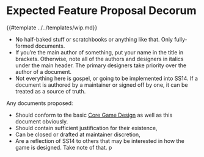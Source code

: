 # Expected Feature Proposal Decorum

{{#template ../../templates/wip.md}}

- No half-baked stuff or scratchbooks or anything like that. Only fully-formed documents.
- If you’re the main author of something, put your name in the title in brackets. Otherwise, note all of the authors and designers in italics under the main header. The primary designers take priority over the author of a document.
- Not everything here is gospel, or going to be implemented into SS14. If a document is authored by a maintainer or signed off by one, it can be treated as a source of truth.

Any documents proposed:

- Should conform to the basic [Core Game Design](../../space-station-14/core-design.md) as well as this document obviously.
- Should contain sufficient justification for their existence,
- Can be closed or drafted at maintainer discretion,
- Are a reflection of SS14 to others that may be interested in how the game is designed. Take note of that.
p